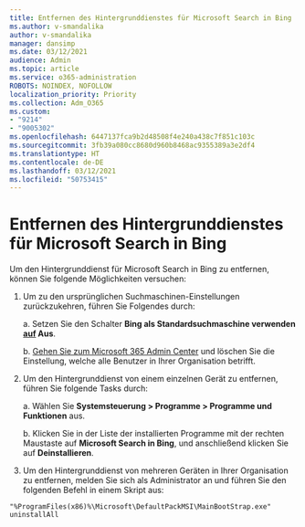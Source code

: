 ```yaml
---
title: Entfernen des Hintergrunddienstes für Microsoft Search in Bing
ms.author: v-smandalika
author: v-smandalika
manager: dansimp
ms.date: 03/12/2021
audience: Admin
ms.topic: article
ms.service: o365-administration
ROBOTS: NOINDEX, NOFOLLOW
localization_priority: Priority
ms.collection: Adm_O365
ms.custom:
- "9214"
- "9005302"
ms.openlocfilehash: 6447137fca9b2d48508f4e240a438c7f851c103c
ms.sourcegitcommit: 3fb39a080cc8680d960b8468ac9355389a3e2df4
ms.translationtype: HT
ms.contentlocale: de-DE
ms.lasthandoff: 03/12/2021
ms.locfileid: "50753415"
---
```

# <a name="remove-the-background-service-for-microsoft-search-in-bing"></a>Entfernen des Hintergrunddienstes für Microsoft Search in Bing

Um den Hintergrunddienst für Microsoft Search in Bing zu entfernen, können Sie folgende Möglichkeiten versuchen:

1. Um zu den ursprünglichen Suchmaschinen-Einstellungen zurückzukehren, führen Sie Folgendes durch:

    a. Setzen Sie den Schalter **Bing als Standardsuchmaschine verwenden [auf](https://docs.microsoft.com/deployoffice/microsoft-search-bing#change-whether-bing-is-the-default-search-engine-for-google-chrome) Aus**.

    b. [Gehen Sie zum Microsoft 365 Admin Center](https://docs.microsoft.com/deployoffice/microsoft-search-bing#configure-the-setting-in-the-microsoft-365-admin-center-to-allow-the-extension-to-be-installed) und löschen Sie die Einstellung, welche alle Benutzer in Ihrer Organisation betrifft.

2. Um den Hintergrunddienst von einem einzelnen Gerät zu entfernen, führen Sie folgende Tasks durch:

    a. Wählen Sie **Systemsteuerung > Programme > Programme und Funktionen** aus.

    b. Klicken Sie in der Liste der installierten Programme mit der rechten Maustaste auf **Microsoft Search in Bing**, und anschließend klicken Sie auf **Deinstallieren**.

3. Um den Hintergrunddienst von mehreren Geräten in Ihrer Organisation zu entfernen, melden Sie sich als Administrator an und führen Sie den folgenden Befehl in einem Skript aus: 

`"%ProgramFiles(x86)%\Microsoft\DefaultPackMSI\MainBootStrap.exe" uninstallAll`
